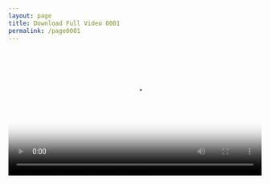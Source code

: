 ```yaml
---
layout: page
title: Download Full Video 0001
permalink: /page0001
---
```


<video width="100%" id="my-video2" poster="https://blogger.googleusercontent.com/img/b/R29vZ2xl/AVvXsEjXf9M92MgwkkJ9XaxmaOEsyyEFHvFzMgunrXhnY5rnOZWd6XBhu9t5HuxlCcmNyJgL5HPWGkONJjDGdz-GxXXDJHL8GlMccTUUybRhHCHDv6_M6ofK87PA-51UrS75B-RMRdIn6KWkJabqRM8vUkPKAS-R9mN-m5obv4OLYUiunpgH2OIOrAUxudhXK_yE/s1600/VideoCapture_20240224-125620.jpg"> 
<source src="https://video.twimg.com/amplify_video/1760634111079731200/vid/avc1/632x1138/Bi7sSZoQq7RMM5VG.mp4" title="download full video" type="video/mp4"> </video>

